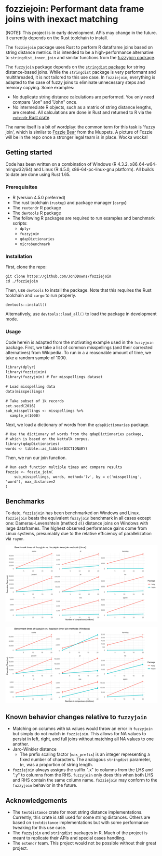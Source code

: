 # fozziejoin: Performant data frame joins with inexact matching

[NOTE]: This project is in early development. APIs may change in the future. It currently depends on the Rust toolchain to install.

The `fozziejoin` package uses Rust to perform R dataframe joins based on string distance metrics.
It is intended to be a high-performance alternative to `stringdist_inner_join` and similar functions from the [fuzzyjoin package](https://github.com/dgrtwo/fuzzyjoin).

The `fuzzyjoin` package depends on the [`stringdist` package](https://github.com/markvanderloo/stringdist) for string distance-based joins.
While the `stringdist` package is very performant and multithreaded, it is not tailored to this use case.
In `fozziejoin`, everything is adapted to the case of fuzzy joins to eliminate unnecessary steps and memory copying.
Some examples:

- No duplicate string distance calculations are performed. You only need compare "Jon" and "John" once.
- No intermediate R objects, such as a matrix of string distance lengths, are created. All calculations are done in Rust and returned to R via the [`extendr` Rust crate](https://github.com/extendr/extendr).

The name itself is a bit of wordplay: the common term for this task is 'fuzzy join', which is similar to [Fozzie Bear](https://en.wikipedia.org/wiki/Fozzie_Bear) from the Muppets. 
A picture of Fozzie will be in the repo once a stronger legal team is in place.
Wocka wocka!

## Getting started

Code has been written on a combination of Windows (R 4.3.2, x86_64-w64-mingw32/64) and Linux (R 4.5.0, x86-64-pc-linux-gnu platform).
All builds to date are done using Rust 1.65. 

### Prerequisites

- R (version 4.5.0 preferred)
- The rust toolchain (`rustup`) and package manager (`cargo`)
- The `rextendr` R package
- The `devtools` R package
- The following R packages are required to run examples and benchmark scripts:
    - `dplyr`
    - `fuzzyjoin`
    - `qdapDictionaries`
    - `microbenchmark`

### Installation

First, clone the repo:

```{sh}
git clone https://github.com/JonDDowns/fozziejoin
cd ./fozziejoin
```

Then, use `devtools` to install the package.
Note that this requires the Rust toolchain and `cargo` to run properly.

```{R}
devtools::install()
```

Alternatively, use `devtools::load_all()` to load the package in development mode.

### Usage

Code herein is adapted from the motivating example used in the `fuzzyjoin` package.
First, we take a list of common misspellings (and their corrected alternatives) from Wikipedia.
To run in a a reasonable amount of time, we take a random sample of 1000.

```{r}
library(dplyr)
library(fozziejoin)
library(fuzzyjoin) # For misspellings dataset

# Load misspelling data
data(misspellings)

# Take subset of 1k records
set.seed(2016)
sub_misspellings <- misspellings %>%
  sample_n(1000)
```

Next, we load a dictionary of words from the `qdapDictionaries` package.

```{r}
# Use the dictionary of words from the qdapDictionaries package,
# which is based on the Nettalk corpus.
library(qdapDictionaries)
words <- tibble::as_tibble(DICTIONARY)
```

Then, we run our join function.

```{r}
# Run each function multiple times and compare results
fozzie <- fozzie_join(
    sub_misspellings, words, method='lv', by = c('misspelling', 'word'), max_distance=2
)
```

## Benchmarks

To date, `fozziejoin` has been benchmarked on Windows and Linux.
`fozziejoin` beats the equivalent `fuzzyjoin` benchmark in all cases except one: Damerau-Levenshtein (method `dl`) distance joins on Windows with large dataframes.
The highest observed performance gains come from Linux systems, presumably due to the relative efficiency of parallelization via `rayon`.

[![Linux benchmark results](./benchmarks/benchmark_plot_Linux.svg)](./benchmarks/benchmark_plot_Linux.svg)

[![Windows benchmark results](./benchmarks/benchmark_plot_Windows.svg)](./benchmarks/benchmark_plot_Windows.svg)

## Known behavior changes relative to `fuzzyjoin`

- Matching on columns with `NA` values would throw an error in `fuzzyjoin` but simply do not match in `fozziejoin`. This allows for NA values to persist in left, right, and full joins without matching all NA values to one another.
- Jaro-Winkler distance
    - The prefix scaling factor (`max_prefix`) is an integer representing a fixed number of characters. The analagous `stringdist` parameter, `bt`, was a proportion of string length.
- `fozziejoin` always assigns the suffix ".x" to columns from the LHS and ".y" to columns from the RHS. `fuzzyjoin` only does this when both LHS and RHS contain the same column name. `fozziejoin` may conform to the `fuzzyjoin` behavior in the future.

## Acknowledgements

- The `textdistance` crate for most string distance implementations. Currently, this crate is still used for some string distances. Others are based on `textdistance` implementations but with some performance tweaking for this use case.
- The `fuzzyjoin` and `stringdist` packages in R. Much of the project is meant to replicate their APIs and special cases handling.
- The `extendr` team. This project would not be possible without their great project.
